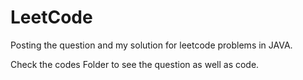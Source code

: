 # LeetCode
Posting the question and my solution for leetcode problems in JAVA.

Check the codes Folder to see the question as well as code.
